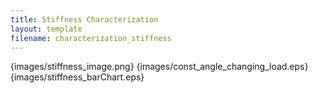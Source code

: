 ```yaml
---
title: Stiffness Characterization
layout: template
filename: characterization_stiffness
--- 
```


{images/stiffness_image.png}
{images/const_angle_changing_load.eps}
{images/stiffness_barChart.eps}
